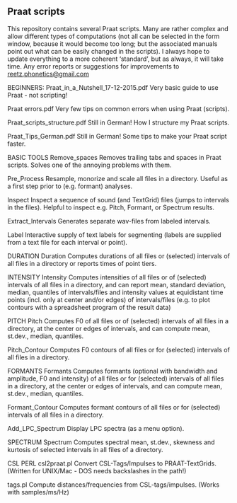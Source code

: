 ## Praat scripts

This repository contains several Praat scripts. Many are rather complex and allow different types of computations (not all can be selected in the form window, because it would become too long; but the associated manuals point out what can be easily changed in the scripts). I always hope to update everything to a more coherent ‘standard’, but as always, it will take time.
Any error reports or suggestions for improvements to <reetz.phonetics@gmail.com>

BEGINNERS:
Praat_in_a_Nutshell_17-12-2015.pdf
Very basic guide to use Praat - not scripting!

Praat errors.pdf
Very few tips on common errors when using Praat (scripts).

Praat_scripts_structure.pdf
Still in German! How I structure my Praat scripts.

Praat_Tips_German.pdf
Still in German! Some tips to make your Praat script faster.


BASIC TOOLS
Remove_spaces
Removes trailing tabs and spaces in Praat scripts.
Solves one of the annoying problems with them.

Pre_Process
Resample, monorize and scale all files in a directory.
Useful as a first step prior to (e.g. formant) analyses.

Inspect
Inspect a sequence of sound (and TextGrid) files (jumps to intervals in the files).
Helpful to inspect e.g. Pitch, Formant, or Spectrum results.

Extract_Intervals
Generates separate wav-files from labeled intervals.

Label
Interactive supply of text labels for segmenting (labels are supplied from a text file for each interval or point).


DURATION
Duration
Computes durations of all files or (selected) intervals of all files in a directory or reports times of point tiers.


INTENSITY
Intensity
Computes intensities of all files or of (selected) intervals of all files in a directory, and can report mean, standard deviation, median, quantiles of intervals/files and intensity values at equidistant time points (incl. only at center and/or edges) of intervals/files (e.g. to plot contours with a spreadsheet program of the result data)

PITCH
Pitch
Computes F0 of all files or of (selected) intervals of all files in a directory,
at the center or edges of intervals, and can compute mean, st.dev., median, quantiles.

Pitch_Contour
Computes F0 contours of all files or for (selected) intervals of all files in a directory.


FORMANTS
Formants
Computes formants (optional with bandwidth and amplitude, F0 and intensity) of all files or for (selected) intervals of all files in a directory,
at the center or edges of intervals, and can compute mean, st.dev., median, quantiles.

Formant_Contour
Computes formant contours of all files or for (selected) intervals of all files in a directory.

Add_LPC_Spectrum
Display LPC spectra (as a menu option).

SPECTRUM
Spectrum
Computes spectral mean, st.dev., skewness and kurtosis of selected intervals in all files of a directory.

CSL PERL
csl2praat.pl
Convert CSL-Tags/Impulses to PRAAT-TextGrids.
(Written for UNIX/Mac - DOS needs backslashes in the path!)

tags.pl
Compute distances/frequencies from CSL-tags/impulses.
(Works with samples/ms/Hz)
